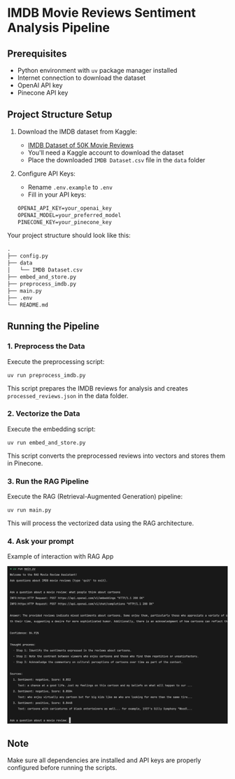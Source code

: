 # IMDB Movie Reviews Sentiment Analysis Pipeline

## Prerequisites
- Python environment with `uv` package manager installed
- Internet connection to download the dataset
- OpenAI API key
- Pinecone API key

## Project Structure Setup

1. Download the IMDB dataset from Kaggle:
    - [IMDB Dataset of 50K Movie Reviews](https://www.kaggle.com/datasets/lakshmi25npathi/imdb-dataset-of-50k-movie-reviews?resource=download)
    - You'll need a Kaggle account to download the dataset
    - Place the downloaded `IMDB Dataset.csv` file in the `data` folder

2. Configure API Keys:
    - Rename `.env.example` to `.env`
    - Fill in your API keys:
    ```
    OPENAI_API_KEY=your_openai_key
    OPENAI_MODEL=your_preferred_model
    PINECONE_KEY=your_pinecone_key
    ```

Your project structure should look like this:
```
.
├── config.py
├── data
│   └── IMDB Dataset.csv
├── embed_and_store.py
├── preprocess_imdb.py
├── main.py
├── .env
└── README.md
```

## Running the Pipeline

### 1. Preprocess the Data
Execute the preprocessing script:
```shell
uv run preprocess_imdb.py
```
This script prepares the IMDB reviews for analysis and creates `processed_reviews.json` in the data folder.

### 2. Vectorize the Data
Execute the embedding script:
```shell
uv run embed_and_store.py
```
This script converts the preprocessed reviews into vectors and stores them in Pinecone.

### 3. Run the RAG Pipeline
Execute the RAG (Retrieval-Augmented Generation) pipeline:
```shell
uv run main.py
```
This will process the vectorized data using the RAG architecture.

### 4. Ask your prompt
Example of interaction with RAG App

![](.github/examples/example1.png)

## Note
Make sure all dependencies are installed and API keys are properly configured before running the scripts.

